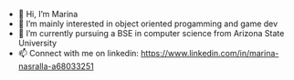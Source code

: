 - 👋 Hi, I’m Marina
- 👀 I’m mainly interested in object oriented progamming and game dev
- 🌱 I’m currently pursuing a BSE in computer science from Arizona State University
- 📫 Connect with me on linkedin: https://www.linkedin.com/in/marina-nasralla-a68033251

<!---
mhmarina/mhmarina is a ✨ special ✨ repository because its `README.md` (this file) appears on your GitHub profile.
You can click the Preview link to take a look at your changes.
--->
